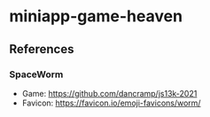 # miniapp-game-heaven

## References

### SpaceWorm

* Game: https://github.com/dancramp/js13k-2021
* Favicon: https://favicon.io/emoji-favicons/worm/
